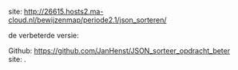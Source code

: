 
site:   http://26615.hosts2.ma-cloud.nl/bewijzenmap/periode2.1/json_sorteren/

de verbeterde versie:

Github: https://github.com/JanHenst/JSON_sorteer_opdracht_beter
<br>
site: .
